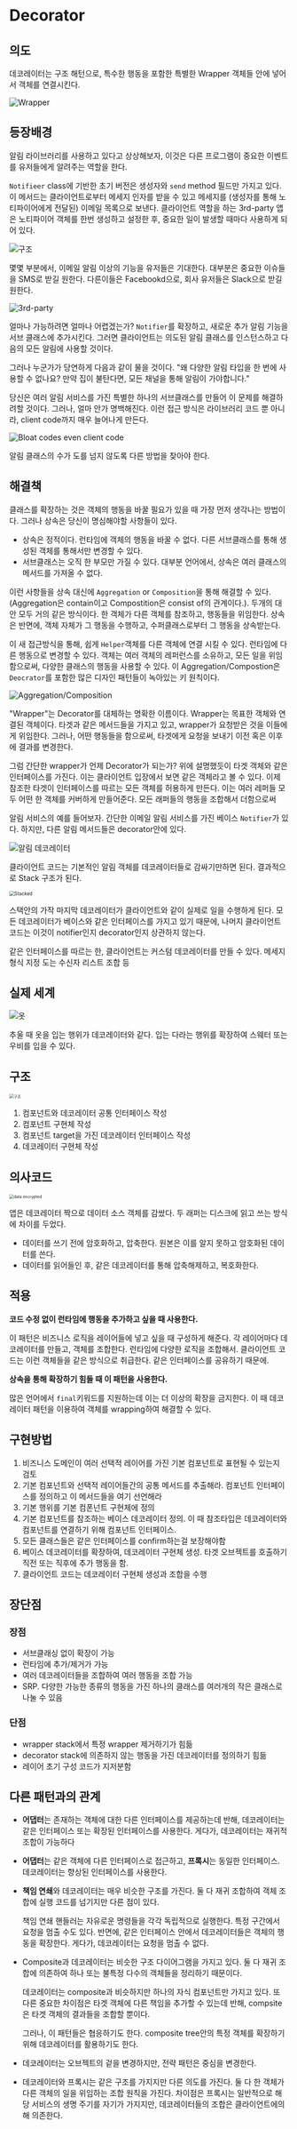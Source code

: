 # Decorator

## 의도

데코레이터는 구조 해턴으로, 특수한 행동을 포함한 특별한 Wrapper 객체들 안에 넣어서 객체를 연결시킨다.

![Wrapper](https://refactoring.guru/images/patterns/content/decorator/decorator-2x.png)

## 등장배경

알림 라이브러리를 사용하고 있다고 상상해보자, 이것은 다른 프로그램이 중요한 이벤트를 유저들에게 알려주는 역할을 한다.

`Notifieer` class에 기반한 초기 버전은 생성자와 `send` method 필드만 가지고 있다. 이 메서드는 클라이언트로부터 메세지 인자를 받을 수 있고 메세지를 (생성자를 통해 노티파이어에게 전달된) 이메일 목록으로 보낸다. 클라이언트 역할을 하는 3rd-party 앱은 노티파이어 객체를 한번 생성하고 설정한 후, 중요한 일이 발생할 때마다 사용하게 되어 있다.

![구조](https://refactoring.guru/images/patterns/diagrams/decorator/problem1-ko-2x.png "ㅁㄴㅇㄹㄴㅇㄹ")

몇몇 부분에서, 이메일 알림 이상의 기능을 유저들은 기대한다. 대부분은 중요한 이슈들을 SMS로 받길 원한다. 다른이들은 Facebookd으로, 회사 유저들은 Slack으로 받길 원한다.

![3rd-party](https://refactoring.guru/images/patterns/diagrams/decorator/problem2-2x.png?id=28b2c8509b4e78c031d728424b876ebc)

얼마나 가능하려면 얼마나 어렵겠는가? `Notifier`를 확장하고, 새로운 추가 알림 기능을 서브 클래스에 추가시킨다. 그러면 클라이언트는 의도된 알림 클래스를 인스턴스하고 다음의 모든 알림에 사용할 것이다.

그러나 누군가가 당연하게 다음과 같이 물을 것이다. "왜 다양한 알림 타입을 한 번에 사용할 수 없나요? 만약 집이 불탄다면, 모든 채널을 통해 알림이 가야합니다."

당신은 여러 알림 서비스를 가진 특별한 하나의 서브클래스를 만들어 이 문제를 해결하려할 것이다. 그러나, 얼마 안가 명백해진다. 이런 접근 방식은 라이브러리 코드 뿐 아니라, client code까지 매우 늘어나게 만든다.

![Bloat codes even client code](https://refactoring.guru/images/patterns/diagrams/decorator/problem3-2x.png?id=abb7a87b521ce97d7661dd9c0b988cc3)

알림 클래스의 수가 도를 넘지 않도록 다른 방법을 찾아야 한다.

## 해결책 

클래스를 확장하는 것은 객체의 행동을 바꿀 필요가 있을 때 가장 먼저 생각나는 방법이다. 그러나 상속은 당신이 명심해야할 사항들이 있다.

- 상속은 정적이다. 런타임에 객체의 행동을 바꿀 수 없다. 다른 서브클래스를 통해 생성된 객체를 통해서만 변경할 수 있다.
- 서브클래스는 오직 한 부모만 가질 수 있다. 대부분 언어에서, 상속은 여러 클래스의 메서드를 가져올 수 없다.

이런 사항들을 상속 대신에 `Aggregation` or `Composition`을 통해 해결할 수 있다.(Aggregation은 contain이고 Compostition은 consist of의 관계이다.). 두개의 대안 모두 거의 같은 방식이다. 한 객체가 다른 객체를 참조하고, 행동들을 위임한다. 상속은 반면에, 객체 자체가 그 행동을 수행하고, 수퍼클래스로부터 그 행동을 상속받는다.

이 새 접근방식을 통해, 쉽게 `Helper`객체를 다른 객체에 연결 시킬 수 있다. 런타임에 다른 행동으로 변경할 수 있다. 객체는 여러 객체의 레퍼런스를 소유하고, 모든 일을 위임함으로써, 다양한 클래스의 행동을 사용할 수 있다. 이 Aggregation/Compostion은 `Deocrator`를 포함한 많은 디자인 패턴들이 녹아있는 키 원칙이다.

![Aggregation/Composition](https://refactoring.guru/images/patterns/diagrams/decorator/solution1-en-2x.png?id=0acaa7d75290a1647f5402bc5d1c03e7)

"Wrapper"는 Decorator를 대체하는 명확한 이름이다. Wrapper는 목표한 객체와 연결된 객체이다. 타겟과 같은 메서드들을 가지고 있고, wrapper가 요청받은 것을 이들에게 위임한다. 그러나, 어떤 행동들을 함으로써, 타겟에게 요청을 보내기 이전 혹은 이후에 결과를 변경한다.

그럼 간단한 wrapper가 언제 Decorator가 되는가? 위에 설명했듯이 타겟 객체와 같은 인터페이스를 가진다. 이는 클라이언트 입장에서 보면 같은 객체라고 볼 수 있다. 이제 참조한 타겟이 인터페이스를 따르는 모든 객체를 허용하게 만든다. 이는 여러 레퍼들 모두 어떤 한 객체를 커버하게 만들어준다. 모든 래퍼들의 행동을 조합해서 더함으로써

알림 서비스의 예를 들어보자. 간단한 이메일 알림 서비스를 가진 베이스 `Notifier`가 있다.   하지만, 다른 알림 메서드들은 decorator안에 있다.

![알림 데코레이터](https://refactoring.guru/images/patterns/diagrams/decorator/solution2-2x.png?id=7775f76b94dbd5cd25f711ce81f59262)

클라이언트 코드는 기본적인 알림 객체를 데코레이터들로 감싸기만하면 된다. 결과적으로 Stack 구조가 된다.

<img src="https://refactoring.guru/images/patterns/diagrams/decorator/solution3-en-2x.png?id=9a4ef2b4267685a83d0233d78775497b" alt="Stacked" title="jk" style="zoom:60%;" />

스택안의 가작 마지막 데코레이터가 클라이언트와 같이 실제로 일을 수행하게 된다. 모든 데코레이터가 베이스와 같은 인터페이스를 가지고 있기 때문에, 나머지 클라이언트 코드는 이것이 notifier인지 decorator인지 상관하지 않는다.

같은 인터페이스를 따르는 한, 클라이언트는 커스텀 데코레이터를 만들 수 있다. 메세지 형식 지정 도는 수신자 리스트 조합 등

## 실제 세계

![옷](https://refactoring.guru/images/patterns/content/decorator/decorator-comic-1-2x.png?id=ba869f621b6e0ea173fdc2b535fc7eed)

추울 때 옷을 입는 행위가 데코레이터와 같다. 입는 다라는 행위를 확장하여 스웨터 또는 우비를 입을 수 있다.

## 구조 

<img src="https://refactoring.guru/images/patterns/diagrams/decorator/structure-2x.png?id=3cfa1f10417a4ef0c12580bc4a63b80d" alt="구조" title="a" style="zoom:50%;" />

1. 컴포넌트와 데코레이터 공통 인터페이스 작성
2. 컴포넌트 구현체 작성
3. 컴포넌트 target을 가진 데코레이터 인터페이스 작성
4. 데코레이터 구현체 작성

## 의사코드

<img src="https://refactoring.guru/images/patterns/diagrams/decorator/example-2x.png?id=4891323a27d5601a174eec366187d833" alt="data encrypted" style="zoom:50%;" />

앱은 데코레이터 짝으로 데이터 소스 객체를 감쌌다. 두 래퍼는 디스크에 읽고 쓰는 방식에 차이를 두었다.

- 데이터를 쓰기 전에 암호화하고, 압축한다. 원본은 이를 알지 못하고 암호화된 데이터를 쓴다.
- 데이터를 읽어들인 후, 같은 데코레이터를 통해 압축해제하고, 복호화한다.

## 적용 

**코드 수정 없이 런타임에 행동을 추가하고 싶을 때 사용한다.** 

이 패턴은 비즈니스 로직을 레이어들에 넣고 싶을 때 구성하게 해준다. 각 레이어마다 데코레이터를 만들고, 객체를 조합한다. 런타임에 다양한 로직을 조합해서. 클라이언트 코드는 이런 객체들을 같은 방식으로 취급한다. 같은 인터페이스를 공유하기 때문에.

**상속을 통해 확장하기 힘들 때 이 패턴을 사용한다.**

많은 언어에서 `final`키워드를 지원하는데 이는 더 이상의 확장을 금지한다. 이 때 데코레이터 패턴을 이용하여 객체를 wrapping하여 해결할 수 있다.

## 구현방법 

1. 비즈니스 도메인이 여러 선택적 레이어를 가진 기본 컴포넌트로 표현될 수 있는지 검토
2. 기본 컴포넌트와 선택적 레이어들간의 공통 메서드를 추출해라. 컴포넌트 인터페이스를 정의하고 이 메서드들을 여기 선언해라
3. 기본 행위를 기본 컴폰넌트 구현체에 정의
4. 기본 컴포넌트를 참조하는 베이스 데코레이터 정의. 이 때 참조타입은 데코레이터와 컴포넌트를 연결하기 위해 컴포넌트 인터페이스.
5. 모든 클래스들은 같은 인터페이스를 confirm하는걸 보장해야함
6. 베이스 데코레이터를 확장하여, 데코레이터 구현체 생성. 타겟 오브젝트를 호출하기 직전 또는 직후에 추가 행동을 함.
7. 클라이언트 코드는 데코레이터 구현체 생성과 조합을 수행

## 장단점 

### 장점

- 서브클래싱 없이 확장이 가능
- 런타임에 추가/제거가 가능
- 여러 데코레이터들을 조합하여 여러 행동을 조합 가능
- SRP. 다양한 가능한 종류의 행동을 가진 하나의 클래스를 여러개의 작은 클래스로 나눌 수 있음

### 단점

- wrapper stack에서 특정 wrapper 제거하기가 힘듦
- decorator stack에 의존하지 않는 행동을 가진 데코레이터를 정의하기 힘듦
- 레이어 초기 구성 코드가 지저분함



## 다른 패턴과의 관계 

- **어댑터**는 존재하는 객체에 대한 다른 인터페이스를 제공하는데 반해, 데코레이터는 같은 인터페이스 또는 확장된 인터페이스를 사용한다. 게다가, 데코레이터는 재귀적 조합이 가능하다

- **어댑터**는 같은 객체에 다른 인터페이스로 접근하고, **프록시**는 동일한 인터페이스. 데코레이터는 향상된 인터페이스를 사용한다.

- **책임 연쇄**와 데코레이터는 매우 비슷한 구조를 가진다. 둘 다 재귀 조합하여 객체 조합에 실행 코드를 넘기지만 다른 점이 있다.

  책임 연쇄 핸들러는 자유로운 명령들을 각각 독립적으로 실행한다. 특정 구간에서 요청을 멈출 수도 있다. 반면에, 같은 인터페이스 안에서 데코레이터들은 객체의 행동을 확장한다. 게다가, 데코레이터는 요청을 멈출 수 없다.

- Composite과 데코레이터는 비슷한 구조 다이어그램을 가지고 있다. 둘 다 재귀 조합에 의존하여 하나 또는 불특정 다수의 객체들을 정리하기 때문이다.

  데코레이터는 composite과 비슷하지만 하나의 자식 컴포넌트만 가지고 있다. 또 다른 중요한 차이점은 타겟 객체에 다른 책임을 추가할 수 있는데 반해, compsite은 타겟 객체의 결과들을 조합할 뿐이다.

  그러나, 이 패턴들은 협응하기도 한다. composite tree안의 특정 객체를 확장하기 위해 데코레이터를 활용하기도 한다.

- 데코레이터는 오브젝트의 겉을 변경하지만, 전략 패턴은 중심을 변경한다.
- 데코레이터와 프록시는 같은 구조를 가지지만 다른 의도를 가진다. 둘 다 한 객체가 다른 객체의 일을 위임하는 조합 원칙을 가진다. 차이점은 프록시는 일반적으로 해당 서비스의 생명 주기를 자기가 가지지만, 데코레이터들의 조합은 클라이언트에의해 의존한다.